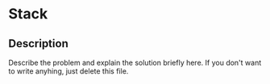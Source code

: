 # Stack

## Description

Describe the problem and explain the solution briefly here. If you don't
want to write anyhing, just delete this file.
